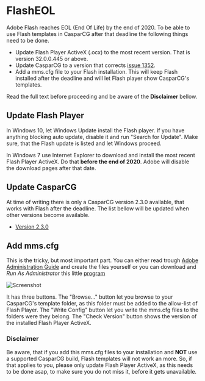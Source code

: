 # FlashEOL
Adobe Flash reaches EOL (End Of Life) by the end of 2020. To be able to use Flash templates in CasparCG after that deadline the following things need to be done.
* Update Flash Player ActiveX (.ocx) to the most recent version. That is version 32.0.0.445 or above.
* Update CasparCG to a version that corrects [issue 1352](https://github.com/CasparCG/server/issues/1352).
* Add a mms.cfg file to your Flash installation. This will keep Flash installed after the deadline and will let Flash player show CasparCG's templates. 

Read the full text before proceeding and be aware of the __Disclaimer__ bellow.

## Update Flash Player
In Windows 10, let Windows Update install the Flash player. If you have anything blocking auto update, disable it and run "Search for Update". Make sure, that the Flash update is listed and let Windows proceed.

In Windows 7 use Internet Explorer to download and install the most recent Flash Player ActiveX. Do that __before the end of 2020__. Adobe will disable the download pages after that date.

## Update CasparCG
At time of writing there is only a CasparCG version 2.3.0 available, that works with Flash after the deadline. The list bellow will be updated when other versions become available.
* [Version 2.3.0](http://casparcg.com/builds/CasparCG%20Server/master/casparcg-server-f4879b8ecde2f2b5b6916b73ffe46c304c8f6c64-windows.zip)

## Add mms.cfg
This is the tricky, but most important part. You can either read trough [Adobe Administration Guide](https://www.adobe.com/devnet/flashplayer/articles/flash_player_admin_guide.html) and create the files yourself or you can download and _Run As Administrator_ this little [program](https://github.com/didikunz/FlashEOL/files/5654113/FlashCfgWriter.zip)

![Screenshot](https://user-images.githubusercontent.com/6048776/101338596-77635c80-387d-11eb-8462-44e860fd40b3.png)

It has three buttons. The "Browse..." button let you browse to your CasparCG's template folder, as this folder must be added to the allow-list of Flash Player. The "Write Config" button let you write the mms.cfg files to the folders were they belong. The "Check Version" button shows the version of the installed Flash Player ActiveX.

### Disclaimer
Be aware, that if you add this mms.cfg files to your installation and __NOT__ use a supported CasparCG build, Flash templates will not work an more. So, if that applies to you, please only update Flash Player ActiveX, as this needs to be done asap, to make sure you do not miss it, before it gets unavailable.

